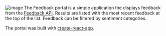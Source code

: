 ![image](https://user-images.githubusercontent.com/11197026/46587664-91b30d00-ca5d-11e8-9457-27696ea65372.png)
The Feedback portal is a simple application the displays feedback from the [Feedback API](https://github.com/patrickbrandt/fullstory-demo/tree/master/api). Results are listed with the most recent feedback at the top of the list. Feedback can be filtered by sentiment categories.

The portal was built with [create-react-app](https://github.com/facebook/create-react-app).
